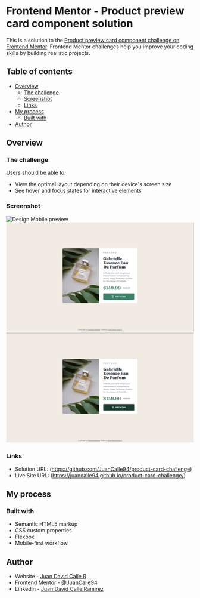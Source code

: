 # Frontend Mentor - Product preview card component solution

This is a solution to the [Product preview card component challenge on Frontend Mentor](https://www.frontendmentor.io/challenges/product-preview-card-component-GO7UmttRfa). Frontend Mentor challenges help you improve your coding skills by building realistic projects. 

## Table of contents

- [Overview](#overview)
  - [The challenge](#the-challenge)
  - [Screenshot](#screenshot)
  - [Links](#links)
- [My process](#my-process)
  - [Built with](#built-with)
- [Author](#author)

## Overview

### The challenge

Users should be able to:

- View the optimal layout depending on their device's screen size
- See hover and focus states for interactive elements

### Screenshot

![Design Mobile preview](./screenshots/Mobile-preview.png)
![Design Desktop preview](./screenshot/Desktop-preview.png)
![Active state preview](./screenshot/Active-state.png)

### Links

- Solution URL: (https://github.com/JuanCalle94/product-card-challenge)
- Live Site URL: (https://juancalle94.github.io/product-card-challenge/)

## My process

### Built with

- Semantic HTML5 markup
- CSS custom properties
- Flexbox
- Mobile-first workflow

## Author

- Website - [Juan David Calle R](https://github.com/JuanCalle94)
- Frontend Mentor - [@JuanCalle94](https://www.frontendmentor.io/profile/JuanCalle94)
- Linkedin - [Juan David Calle Ramirez](https://www.linkedin.com/in/juan-david-calle-ramirez/)


